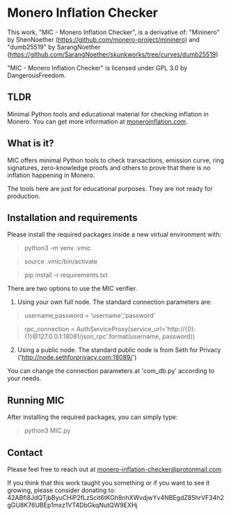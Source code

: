 # Monero Inflation Checker

This work, "MIC - Monero Inflation Checker", is a derivative of:
    "Mininero" by ShenNoether (https://github.com/monero-project/mininero) and
    "dumb25519" by SarangNoether (https://github.com/SarangNoether/skunkworks/tree/curves/dumb25519)

"MIC - Monero Inflation Checker" is licensed under GPL 3.0 by DangerousFreedom.

## TLDR

Minimal Python tools and educational material for checking inflation in Monero.
You can get more information at [moneroinflation.com](https://moneroinflation.com/).

## What is it?

MIC offers minimal Python tools to check transactions, emission curve, ring signatures, zero-knowledge proofs and others to prove that there is no inflation happening in Monero.

The tools here are just for educational purposes. They are not ready for production. 

## Installation and requirements

Please install the required packages inside a new virtual environment with:

> python3 -m venv .vmic

> source .vmic/bin/activate

> pip install -r requirements.txt

There are two options to use the MIC verifier.

1) Using your own full node. The standard connection parameters are:

> username,password = 'username','password'

> rpc_connection = AuthServiceProxy(service_url='http://{0}:{1}@127.0.0.1:18081/json_rpc'.format(username, password))

2) Using a public node. The standard public node is from Seth for Privacy ('http://node.sethforprivacy.com:18089/')

You can change the connection parameters at 'com_db.py' according to your needs.

## Running MIC

After installing the required packages, you can simply type:

> python3 MIC.py

## Contact

Please feel free to reach out at monero-inflation-checker@protonmail.com

If you think that this work taught you something or if you want to see it growing, please consider donating to: 
42ABfi8JdQTjbByuCHiP2fLzScit6tKGh8nhXWvdjwYv4NBEgdZ85hrVF34h2gGU8K76UBEp1mxz1VT4DbGkqNutQW9EXHj
